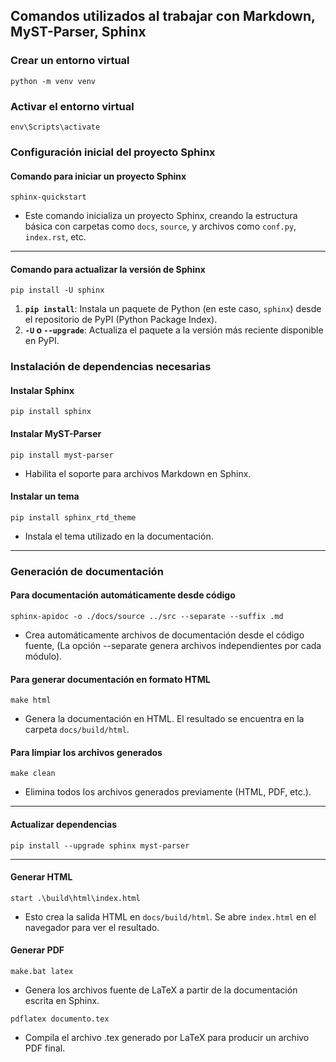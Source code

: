 ## **Comandos utilizados al trabajar con Markdown, MyST-Parser, Sphinx**

### Crear un entorno virtual
```
python -m venv venv
```

### Activar el entorno virtual
```
env\Scripts\activate
```

### Configuración inicial del proyecto Sphinx

#### Comando para iniciar un proyecto Sphinx

```
sphinx-quickstart
``` 

-   Este comando inicializa un proyecto Sphinx, creando la estructura básica con carpetas como `docs`, `source`, y archivos como `conf.py`, `index.rst`, etc.

----------

#### Comando para actualizar la versión de Sphinx
```
pip install -U sphinx
``` 
1.  **`pip install`**: Instala un paquete de Python (en este caso, `sphinx`) desde el repositorio de PyPI (Python Package Index).
2.  **`-U` o `--upgrade`**: Actualiza el paquete a la versión más reciente disponible en PyPI.

### Instalación de dependencias necesarias

#### Instalar Sphinx

```
pip install sphinx
```

#### Instalar MyST-Parser

```
pip install myst-parser
```

-   Habilita el soporte para archivos Markdown en Sphinx.

#### Instalar un tema

```
pip install sphinx_rtd_theme
```

-   Instala el tema utilizado en la documentación.

----------

### Generación de documentación

#### Para documentación automáticamente desde código

```
sphinx-apidoc -o ./docs/source ../src --separate --suffix .md
``` 

- Crea automáticamente archivos de documentación desde el código fuente, (La opción --separate genera archivos independientes por cada módulo).


#### Para generar documentación en formato HTML

```
make html
``` 

-   Genera la documentación en HTML. El resultado se encuentra en la carpeta `docs/build/html`.

#### Para limpiar los archivos generados

```
make clean
``` 

-   Elimina todos los archivos generados previamente (HTML, PDF, etc.).

----------
#### Actualizar dependencias

```
pip install --upgrade sphinx myst-parser
``` 
----------

#### Generar HTML

``` 
start .\build\html\index.html
``` 

- Esto crea la salida HTML en `docs/build/html`. Se abre `index.html` en el navegador para ver el resultado.

#### Generar PDF

``` 
make.bat latex
``` 
- Genera los archivos fuente de LaTeX a partir de la documentación escrita en Sphinx.

``` 
pdflatex documento.tex
``` 
- Compila el archivo .tex generado por LaTeX para producir un archivo PDF final.